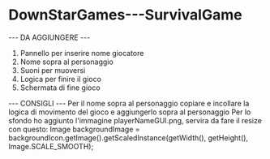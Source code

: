 # DownStarGames---SurvivalGame

--- DA AGGIUNGERE ---
1. Pannello per inserire nome giocatore
2. Nome sopra al personaggio
3. Suoni per muoversi
4. Logica per finire il gioco
5. Schermata di fine gioco

--- CONSIGLI ---
Per il nome sopra al personaggio copiare e incollare la logica di movimento del gioco e aggiungerlo sopra al personaggio
Per lo sfondo ho aggiunto l'immagine playerNameGUI.png, servira da fare il resize con questo: Image backgroundImage = backgroundIcon.getImage().getScaledInstance(getWidth(), getHeight(), Image.SCALE_SMOOTH);
